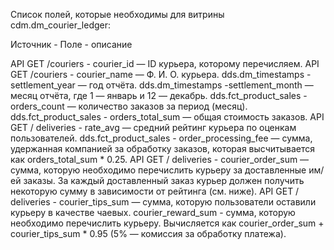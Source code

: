 Список полей, которые необходимы для витрины cdm.dm_courier_ledger:

Источник - Поле - описание


API GET /couriers - courier_id — ID курьера, которому перечисляем.
API GET /couriers - courier_name — Ф. И. О. курьера.
dds.dm_timestamps - settlement_year — год отчёта.
dds.dm_timestamps -settlement_month — месяц отчёта, где 1 — январь и 12 — декабрь.
dds.fct_product_sales - orders_count — количество заказов за период (месяц).
dds.fct_product_sales - orders_total_sum — общая стоимость заказов.
API GET / deliveries - rate_avg — средний рейтинг курьера по оценкам пользователей.
dds.fct_product_sales - order_processing_fee — сумма, удержанная компанией за обработку заказов, которая высчитывается как orders_total_sum * 0.25.
API GET / deliveries - courier_order_sum — сумма, которую необходимо перечислить курьеру за доставленные им/ей заказы. За каждый доставленный заказ курьер должен получить некоторую сумму в зависимости от рейтинга (см. ниже).
API GET / deliveries - courier_tips_sum — сумма, которую пользователи оставили курьеру в качестве чаевых.
courier_reward_sum - сумма, которую необходимо перечислить курьеру. Вычисляется как courier_order_sum + courier_tips_sum * 0.95 (5% — комиссия за обработку платежа).

	